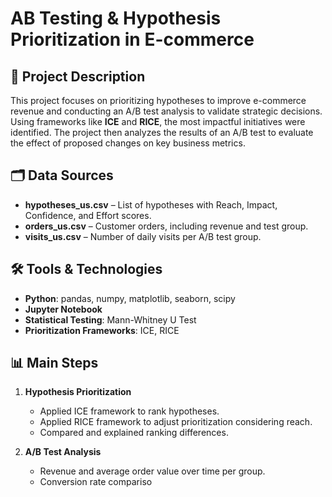 # AB Testing & Hypothesis Prioritization in E-commerce

## 📌 Project Description
This project focuses on prioritizing hypotheses to improve e-commerce revenue and conducting an A/B test analysis to validate strategic decisions. Using frameworks like **ICE** and **RICE**, the most impactful initiatives were identified. The project then analyzes the results of an A/B test to evaluate the effect of proposed changes on key business metrics.

## 🗂 Data Sources
- **hypotheses_us.csv** – List of hypotheses with Reach, Impact, Confidence, and Effort scores.
- **orders_us.csv** – Customer orders, including revenue and test group.
- **visits_us.csv** – Number of daily visits per A/B test group.

## 🛠 Tools & Technologies
- **Python**: pandas, numpy, matplotlib, seaborn, scipy
- **Jupyter Notebook**
- **Statistical Testing**: Mann-Whitney U Test
- **Prioritization Frameworks**: ICE, RICE

## 📊 Main Steps
1. **Hypothesis Prioritization**  
   - Applied ICE framework to rank hypotheses.
   - Applied RICE framework to adjust prioritization considering reach.
   - Compared and explained ranking differences.

2. **A/B Test Analysis**  
   - Revenue and average order value over time per group.
   - Conversion rate compariso

